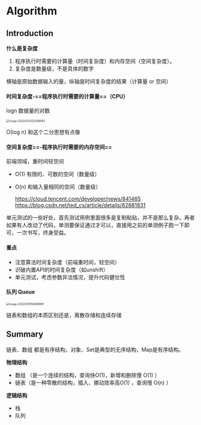# Algorithm

## Introduction

**什么是复杂度**

1. 程序执行时需要的计算量（时间复杂度）和内存空间（空间复杂度）。
2. 复杂度是数量级，不是具体的数字

横轴是原始数据输入的量，纵轴是时间复杂度的结果（计算量 or 空间）

#### 时间复杂度-==程序执行时需要的计算量==（CPU）

logn 数据量的对数

<img src="E:\Vue-project\Blogmas\public\img\image-20220313220306083.png" alt="image-20220313220306083" style="zoom:50%;" />

O(log n) 和这个二分思想有点像

#### 空间复杂度==-程序执行时需要的内存空间==

前端领域，重时间轻空间

- O(1) 有限的、可数的空间（数量级）
- O(n) 和输入量相同的空间（数量级）

  https://cloud.tencent.com/developer/news/841465
  https://blog.csdn.net/ted_cs/article/details/82881831

单元测试的一些好处，首先测试用例里面很多是复制粘贴，并不是那么复杂。再者如果有人改动了代码，单测要保证通过才可以，直接用之前的单测例子跑一下即可，一次书写，终身受益。

#### 重点

- 注意算法时间复杂度（前端重时间，轻空间）
- 识破内置API的时间复杂度（如unshift）
- 单元测试，考虑参数非法情况，提升代码健壮性

#### 队列 Queue

<img src="E:\Vue-project\Blogmas\public\img\image-20220316192909861.png" alt="image-20220316192909861" style="zoom: 50%;" />



链表和数组的本质区别还是，离散存储和连续存储

## Summary

链表、数组 都是有序结构，对象、Set是典型的无序结构，Map是有序结构。

**物理结构**

- 数组 （是一个连续的结构，查询快O(1)，新增和删除慢 O(1) ）
- 链表（是一种零散的结构，插入、挪动效率高O(1) ，查询慢 O(n) ）

**逻辑结构**

- 栈
- 队列